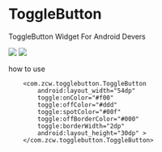 ToggleButton
============

ToggleButton Widget For Android Devers

<img src="https://github.com/zcweng/ToggleButton/blob/master/ToggleButtonSample/21879.gif"/>
<img src="https://github.com/zcweng/ToggleButton/blob/master/ToggleButtonSample/device-2014-08-31-231538.png"/>


how to use

        <com.zcw.togglebutton.ToggleButton
            android:layout_width="54dp"
            toggle:onColor="#f00"
            toggle:offColor="#ddd"
            toggle:spotColor="#00f"
            toggle:offBorderColor="#000"
            toggle:borderWidth="2dp"
            android:layout_height="30dp" >
        </com.zcw.togglebutton.ToggleButton>
